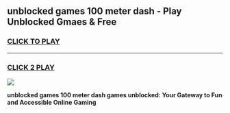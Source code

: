 
## unblocked games 100 meter dash - Play Unblocked Gmaes & Free
<h3>
<a href="https://news.freeplayer.one?title=unblocked_games_100_meter_dash&ref=16F">CLICK TO PLAY</a></h3>
<hr>

<h3>
<a href="https://news.freeplayer.one?title=unblocked_games_100_meter_dash&ref=16F">CLICK 2 PLAY</a>
  
</h3>

<a href="https://news.freeplayer.one?title=unblocked_games_100_meter_dash&ref=16F/"><img src="https://clearcache.store/games.png"></a>


**unblocked games 100 meter dash games unblocked: Your Gateway to Fun and Accessible Online Gaming**
